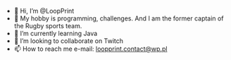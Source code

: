 - 👋 Hi, I’m @LoopPrint
- 👀 My hobby is programming, challenges. And I am the former captain of the Rugby sports team.
- 🌱 I’m currently learning Java
- 💞️ I’m looking to collaborate on Twitch
- 📫 How to reach me e-mail: loopprint.contact@wp.pl

<!---
LoopPrint/LoopPrint is a ✨ special ✨ repository because its `README.md` (this file) appears on your GitHub profile.
You can click the Preview link to take a look at your changes.
--->
